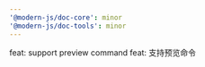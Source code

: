 ```yaml
---
'@modern-js/doc-core': minor
'@modern-js/doc-tools': minor
---
```


feat: support preview command
feat: 支持预览命令
